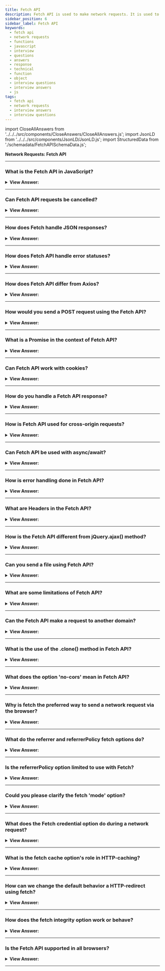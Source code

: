 ```yaml
---
title: Fetch API
description: Fetch API is used to make network requests. It is used to make GET, POST, PUT, DELETE, and PATCH network requests. JavaScript Frontend Phone Interview Questions
sidebar_position: 6
sidebar_label: Fetch API
keywords:
  - fetch api
  - network requests
  - functions
  - javascript
  - interview
  - questions
  - answers
  - response
  - technical
  - function
  - object
  - interview questions
  - interview answers
  - js
tags:
  - fetch api
  - network requests
  - interview answers
  - interview questions
---
```


import CloseAllAnswers from '../../../src/components/CloseAnswers/CloseAllAnswers.js';
import JsonLD from '../../../src/components/JsonLD/JsonLD.js';
import StructuredData from './schemadata/FetchAPISchemaData.js';

<JsonLD data={StructuredData} />

<head>
  <title>Fetch API | JavaScript Frontend Phone Interview Questions</title>
</head>

**Network Requests: Fetch API**

<CloseAllAnswers />

---

### What is the Fetch API in JavaScript?

<details>
  <summary><strong>View Answer:</strong></summary>
  <div>
  <div><strong>Interview Response:</strong> Fetch API is a modern interface that provides a powerful and flexible feature to fetch resources asynchronously over the network, like XMLHttpRequest, but with a more powerful and flexible feature set.
  </div><br />
  </div>
</details>

---

### Can Fetch API requests be cancelled?

<details>
  <summary><strong>View Answer:</strong></summary>
  <div>
  <div><strong>Interview Response:</strong> Yes, using the AbortController API. You signal a fetch request to cancel by calling the abort() method.
  </div><br />
  </div>
</details>

---

### How does Fetch handle JSON responses?

<details>
  <summary><strong>View Answer:</strong></summary>
  <div>
  <div><strong>Interview Response:</strong> The Fetch API provides the `.json()` method on the Response object to handle JSON responses. This method returns a Promise that resolves to the JSON object once it is parsed.
  </div><br />
  </div>
</details>

---

### How does Fetch API handle error statuses?

<details>
  <summary><strong>View Answer:</strong></summary>
  <div>
  <div><strong>Interview Response:</strong> The Fetch API treats HTTP error statuses (400-599) as successful promises, returning a Response object. To handle these errors, manually check Response.ok or status codes in your .then() chain.
  </div><br />
  </div>
</details>

---

### How does Fetch API differ from Axios?

<details>
  <summary><strong>View Answer:</strong></summary>
  <div>
  <div><strong>Interview Response:</strong> Axios automatically transforms JSON data, handles error statuses as rejected promises, and supports request and response interceptors. Fetch requires manual handling for these tasks, but is a built-in browser API.</div><br />
  <div><strong className="codeExample">Here is a table that summarizes the key differences between Fetch API and Axios:</strong><br /><br />

  <div></div>

| Feature | Fetch API | Axios |
|---|---|---|
| Native or third-party library | Native JavaScript API | Third-party library |
| Ease of use | Simpler to use | More complex to use |
| Features | Fewer features | More features and flexibility |

  </div>
  </div>
</details>

---

### How would you send a POST request using the Fetch API?

<details>
  <summary><strong>View Answer:</strong></summary>
  <div>
  <div><strong>Interview Response:</strong> By using the Fetch API's fetch function with the URL, and an options object specifying method: 'POST' and body: JSON.stringify(data), where data is your payload.
  </div><br />
  <div><strong className="codeExample">Code Example:</strong><br /><br />

  <div></div>

Here's a simple example of sending a POST request with Fetch API.

```javascript
fetch('https://api.example.com/data', {
  method: 'POST',
  headers: {
    'Content-Type': 'application/json'
  },
  body: JSON.stringify({
    key1: 'value1',
    key2: 'value2'
  })
})
.then(response => response.json())
.then(data => console.log(data))
.catch((error) => console.error('Error:', error));
```

This script sends a JSON payload to the specified URL and logs the response or any error that occurs.

  </div>
  </div>
</details>

---

### What is a Promise in the context of Fetch API?

<details>
  <summary><strong>View Answer:</strong></summary>
  <div>
  <div><strong>Interview Response:</strong> A Promise is an object representing the eventual completion or failure of an asynchronous operation. Fetch returns a Promise.
  </div><br />
  </div>
</details>

---

### Can Fetch API work with cookies?

<details>
  <summary><strong>View Answer:</strong></summary>
  <div>
  <div><strong>Interview Response:</strong> Yes, Fetch API can work with cookies. To include cookies in requests, use the `credentials` option set to `include` or `same-origin`, depending on the cross-origin policy.
  </div><br />
  <div><strong className="codeExample">Code Example:</strong><br /><br />

  <div></div>

Here's a basic example of how to use the Fetch API with cookies:

```javascript
fetch('https://example.com', {
  method: 'GET',
  credentials: 'include'  // for cross-origin requests
})
.then(response => response.json())
.then(data => console.log(data))
.catch(error => console.log('Error:', error));
```

In this example, `'include'` is used so that cookies will be included on the request even when doing a cross-origin request. If you're only making same-origin requests, you can use `'same-origin'`.

  </div>
  </div>
</details>

---

### How do you handle a Fetch API response?

<details>
  <summary><strong>View Answer:</strong></summary>
  <div>
  <div><strong>Interview Response:</strong> To handle a Fetch API response, chain .then() to parse the response, typically with .json(), then another .then() to process the data. Use .catch() to handle errors.
  </div><br />
  <div><strong className="codeExample">Code Example:</strong><br /><br />

  <div></div>

```js
fetch('url')
.then(response => response.json())
.then(data => console.log(data))
.catch(error => console.log('Error:', error));

```

  </div>
  </div>
</details>

---

### How is Fetch API used for cross-origin requests?

<details>
  <summary><strong>View Answer:</strong></summary>
  <div>
  <div><strong>Interview Response:</strong> Fetch API makes cross-origin requests by default, but the server must allow it using CORS headers. To include cookies in cross-origin requests, set `credentials: 'include'` in options.
  </div><br />
  </div>
</details>

---

### Can Fetch API be used with async/await?

<details>
  <summary><strong>View Answer:</strong></summary>
  <div>
  <div><strong>Interview Response:</strong> Yes, since fetch returns a promise, it can be used with async/await for more readable asynchronous code.
  </div><br />
  </div>
</details>

---

### How is error handling done in Fetch API?

<details>
  <summary><strong>View Answer:</strong></summary>
  <div>
  <div><strong>Interview Response:</strong> In Fetch API, you can use .catch() for network errors. For HTTP errors, manually check Response.ok or Response.status in .then(), because Fetch treats these as successful promises.
  </div><br />
  </div>
</details>

---

### What are Headers in the Fetch API?

<details>
  <summary><strong>View Answer:</strong></summary>
  <div>
  <div><strong>Interview Response:</strong> Headers interface allows you to perform various actions on HTTP request and response headers. It's used in fetch to set request metadata.
  </div><br />
  </div>
</details>

---

### How is the Fetch API different from jQuery.ajax() method?

<details>
  <summary><strong>View Answer:</strong></summary>
  <div>
  <div><strong>Interview Response:</strong> Fetch is built into the JavaScript language, whereas jQuery.ajax() is a part of the jQuery library. Fetch returns Promises, while jQuery uses callbacks.
  </div><br />
  </div>
</details>

---

### Can you send a file using Fetch API?

<details>
  <summary><strong>View Answer:</strong></summary>
  <div>
  <div><strong>Interview Response:</strong> Yes, you can send a file using Fetch API. This is typically done using FormData to append the file to the request body, and setting the method to 'POST'.
  </div><br />
  <div><strong className="codeExample">Code Example:</strong><br /><br />

  <div></div>

Here's an example of sending a file using Fetch API:

```javascript
let formData = new FormData();
formData.append('file', document.querySelector('input[type=file]').files[0]);

fetch('https://example.com', {
  method: 'POST',
  body: formData
})
.then(response => console.log('Success:', response))
.catch(error => console.error('Error:', error));
```

In this example, an input element with type 'file' is expected in your HTML. The selected file is appended to the `formData` object, which is then sent in the body of the POST request.

  </div>
  </div>
</details>

---

### What are some limitations of Fetch API?

<details>
  <summary><strong>View Answer:</strong></summary>
  <div>
  <div><strong>Interview Response:</strong> Fetch API doesn't send or receive cookies by default and doesn't reject the promise on HTTP error status. Also, it's not supported in Internet Explorer.
  </div><br />
  </div>
</details>

---

### Can the Fetch API make a request to another domain?

<details>
  <summary><strong>View Answer:</strong></summary>
  <div>
  <div><strong>Interview Response:</strong> Yes, Fetch can make cross-origin requests but requires the server to opt-in using CORS headers due to the same-origin policy.
  </div><br />
  </div>
</details>

---

### What is the use of the .clone() method in Fetch API?

<details>
  <summary><strong>View Answer:</strong></summary>
  <div>
  <div><strong>Interview Response:</strong> The `.clone()` method in Fetch API allows you to create a duplicate of a `Response` or `Request` object. This is useful because these objects are streams and can only be read once.
  </div><br />
  <div><strong className="codeExample">Code Example:</strong><br /><br />

  <div></div>

Here's an example of using `.clone()` method in Fetch API:

```javascript
fetch('https://example.com')
.then(response => {
  const clonedResponse = response.clone();
  
  // use original response for JSON parsing
  response.json()
  .then(data => console.log(data));
  
  // use cloned response for text parsing
  clonedResponse.text()
  .then(text => console.log(text));
})
.catch(error => console.log('Error:', error));
```

In this example, we make a fetch request and then clone the response. The original response is used to parse JSON data, and the cloned response is used to parse the response as text.

  </div>
  </div>
</details>

---

### What does the option 'no-cors' mean in Fetch API?

<details>
  <summary><strong>View Answer:</strong></summary>
  <div>
  <div><strong>Interview Response:</strong> The option 'no-cors' is used for requests to a different domain where you don’t have control over the server and it doesn’t support CORS.
  </div><br />
  </div>
</details>

---

### Why is fetch the preferred way to send a network request via the browser?

<details>
  <summary><strong>View Answer:</strong></summary>
  <div>
  <div><strong>Interview Response:</strong> Fetch is preferred due to its flexibility, promise-based nature, streamlined error handling, and the fact that it's built into modern browsers, making it readily available without external libraries.
    </div><br />
  <div><strong>Technical Response:</strong> Beyond the Fetch getting built on the Promise Object. Fetch is easy to implement compared to other methods used to send a network request, like Ajax. The WebSocket object is more appropriate than fetch if you also want to interact (bi-directional) with the server. Fetch offers a great simplicity to load content on a page in other cases. Fetch also has many fetch options, including referrer, referrerPolicy, mode, and other options.
    </div><br />
  <div><strong className="codeExample">Code Example:</strong><br /><br />

  <div></div>

```js
let promise = fetch(url, {
  method: "GET", // POST, PUT, DELETE, etc.
  headers: {
    // the content type header value is usually auto-set
    // depending on the request body
    "Content-Type": "text/plain;charset=UTF-8"
  },
  body: undefined // string, FormData, Blob, BufferSource, or URLSearchParams
  referrer: "about:client", // or "" to send no Referer header,
  // or an url from the current origin
  referrerPolicy: "no-referrer-when-downgrade", // no-referrer, origin, same-origin...
  mode: "cors", // same-origin, no-cors
  credentials: "same-origin", // omit, include
  cache: "default", // no-store, reload, no-cache, force-cache, or only-if-cached
  redirect: "follow", // manual, error
  integrity: "", // a hash, like "sha256-abcdef1234567890"
  keepalive: false, // true
  signal: undefined, // AbortController to abort request
  window: window // null
});
```

  </div>
  </div>
</details>

---

### What do the referrer and referrerPolicy fetch options do?

<details>
  <summary><strong>View Answer:</strong></summary>
  <div>
  <div><strong>Interview Response:</strong> The `referrer` option sets the HTTP referer header and the `referrerPolicy` determines how the referer URL is shared when fetching a request, impacting privacy and security.
    </div><br />
  <div><strong>Technical Response:</strong> The referrer and referrerPolicy options govern how the fetch options object sets the HTTP Referrer header. Usually, that header is set automatically and contains the URL of the page that made the request. In most scenarios, it is not essential; sometimes, it makes sense to remove or shorten it for security purposes. The referrer option allows us to set any Referrer (within the current origin) or remove it and the referrerPolicy option sets general rules for the referrer.
    </div><br />
  <div><strong className="codeExample">Code Example:</strong><br /><br />

  <div></div>

```js
// To send no referer, set an empty string:
fetch('/page', {
  referrer: '', // no Referer header
});

// To set another url within the current origin:
fetch('/page', {
  // assuming we're on https://javascript.info
  // we can set any Referer header, but only within the current origin
  referrer: 'https://javascript.info/anotherpage',
});
```

  </div>
  </div>
</details>

---

### Is the referrerPolicy option limited to use with Fetch?

<details>
  <summary><strong>View Answer:</strong></summary>
  <div>
  <div><strong>Interview Response:</strong>No, `referrerPolicy` is not limited to Fetch. It's a general policy used in HTML and APIs like Fetch and XMLHttpRequest for controlling the referrer header.
    </div><br/>
  <div><strong>Interview Response:</strong> No, the referrer-policy described in the specification is not just for fetch, but more global. It is possible to set the default policy for the whole page using the Referrer-Policy HTTP header, or per-link, with &#8249;a rel="noreferrer"&#8250;.
    </div>
  </div>
</details>

---

### Could you please clarify the fetch 'mode' option?

<details>
  <summary><strong>View Answer:</strong></summary>
  <div>
  <div><strong>Interview Response:</strong> The `mode` option in Fetch defines the type of request, which can be `cors`, `no-cors`, `same-origin`, or `navigate`, affecting CORS behavior and request/response visibility.
    </div><br/>
  <div><strong>Technical Response:</strong> The mode option is a safeguard that prevents occasional cross-origin requests. It has three parameters, including cors, same-origin, and no-cors. The cors parameter is the default state which allows cross-origin requests. The same-origin parameter only allows requests from the origin. When the same-origin sets, all cross-origin requests are forbidden. The no-cors parameter only allows safe cross-origin requests. The mode option may be helpful when the URL for fetch comes from a 3rd-party, and we want a “power off switch” to limit cross-origin capabilities.
    </div>
  </div>
</details>

---

### What does the Fetch credential option do during a network request?

<details>
  <summary><strong>View Answer:</strong></summary>
  <div>
  <div><strong>Interview Response:</strong> The credentials option in Fetch determines if cookies are included with requests, with options being 'omit', 'same-origin', or 'include' to handle cross-origin requests.
    </div><br />
  <div><strong>Technical Response:</strong> The credentials option specifies whether fetch should send cookies and HTTP-Authorization headers with the request. It has three parameters, including same-origin, include, and omit. The same-origin parameter is the default setting used only to send user credentials if the URL is on the same origin as the calling script. The include parameter gets used if we always want to send user credentials, even for cross-origin calls. (We should note that include requires Accept-Control-Allow-Credentials from the cross-origin server for JavaScript to access the response.). The omit parameter gets used when we do not want to send or receive cookies. This behavior is like XHR’s withCredentials flag, but with three available values instead of two.
    </div><br />
  <div><strong className="codeExample">Code Example:</strong><br /><br />

  <div></div>

```js
var myRequest = new Request('flowers.jpg');
var myCred = myRequest.credentials; // returns "same-origin" by default
```

  </div>
  </div>
</details>

---

### What is the fetch cache option's role in HTTP-caching?

<details>
  <summary><strong>View Answer:</strong></summary>
  <div>
  <div><strong>Interview Response:</strong> The `cache` option in Fetch influences how the request interacts with the HTTP cache. It can enforce specific cache behavior, like bypassing cache or only using cache.
    </div><br/>
  <div><strong>Technical Response:</strong> By default, fetch requests make use of standard HTTP-caching. It respects the Expires and Cache-Control headers, sends If-Modified-Since, and other options. Just like the behavior of a regular HTTP-request. The cache option allows us to ignore HTTP-cache or fine-tune its usage.
    </div>
  </div>
</details>

---

### How can we change the default behavior a HTTP-redirect using fetch?

<details>
  <summary><strong>View Answer:</strong></summary>
  <div>
  <div><strong>Interview Response:</strong> By using the redirect option in Fetch, you can change the default HTTP-redirect behavior. The options include 'follow', 'error', or 'manual' to handle or reject redirects.
    </div>
  <div><strong>Technical Response:</strong> Normally, fetch transparently follows HTTP-redirects such as 301, 302, but there are more in the specification. The fetch redirect option allows us to tweak or modify the HTTP-behavior. Redirect's contains three redirect modification parameters: follow, error, and manual. The default value for the “follow” option transparently follows HTTP-redirects. In the case of an HTTP-redirect, the error argument returns an error, and the manual argument allows us to process HTTP-redirects manually. In the event of a redirect, we receive a specific response object containing the response. type="opaqueredirect" and zeroed/empty status and most other properties.
    </div>
  </div>
</details>

---

### How does the fetch integrity option work or behave?

<details>
  <summary><strong>View Answer:</strong></summary>
  <div>
  <div><strong>Interview Response:</strong> The `integrity` option in Fetch allows for sub-resource integrity checks. It expects a cryptographic hash of the resource to ensure data hasn't been tampered with.
    </div><br />
  <div><strong>Technical Response:</strong> The integrity option allows to check if the response matches the known-ahead checksum. The specification's supported hash functions are SHA-256, SHA-384, and SHA-512. There might be others, depending on the browser. For example, we are downloading a file, and we know that is SHA-256 checksum is “abcdef” (an actual checksum is more extended, of course). Fetch calculates SHA-256 on its own and compares it with our string. In case of a mismatch, an error triggers.
    </div><br />
  <div><strong className="codeExample">Code Example:</strong><br /><br />

  <div></div>

```js
fetch('http://site.com/file', {
  integrity: 'sha256-abcdef',
});
```

  </div>
  </div>
</details>

---

### Is the Fetch API supported in all browsers?

<details>
  <summary><strong>View Answer:</strong></summary>
  <div>
  <div><strong>Interview Response:</strong> Fetch is supported in most modern browsers, but not in Internet Explorer. You can use polyfills to support older browsers.
  </div><br />
  </div>
</details>

---
